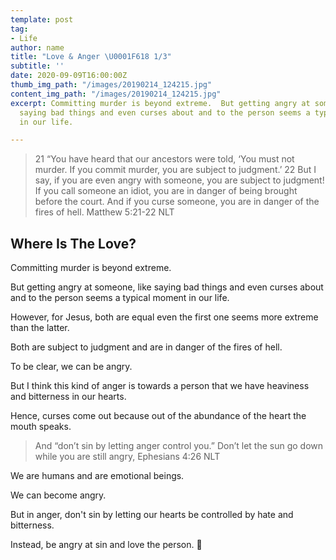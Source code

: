 ```yaml
---
template: post
tag:
- Life
author: name
title: "Love & Anger \U0001F618 1/3"
subtitle: ''
date: 2020-09-09T16:00:00Z
thumb_img_path: "/images/20190214_124215.jpg"
content_img_path: "/images/20190214_124215.jpg"
excerpt: Committing murder is beyond extreme.  But getting angry at someone, like
  saying bad things and even curses about and to the person seems a typical moment
  in our life.

---
```

> 21 “You have heard that our ancestors were told, ‘You must not murder. If you commit murder, you are subject to judgment.’ 22 But I say, if you are even angry with someone, you are subject to judgment! If you call someone an idiot, you are in danger of being brought before the court. And if you curse someone, you are in danger of the fires of hell. Matthew 5:21-22 NLT

## Where Is The Love?

Committing murder is beyond extreme.

But getting angry at someone, like saying bad things and even curses about and to the person seems a typical moment in our life.

However, for Jesus, both are equal even the first one seems more extreme than the latter.

Both are subject to judgment and are in danger of the fires of hell.

To be clear, we can be angry. 

But I think this kind of anger is towards a person that we have heaviness and bitterness in our hearts.

Hence, curses come out because out of the abundance of the heart the mouth speaks.

> And “don’t sin by letting anger control you.” Don’t let the sun go down while you are still angry, Ephesians 4:26 NLT

We are humans and are emotional beings.

We can become angry.

But in anger, don't sin by letting our hearts be controlled by hate and bitterness.

Instead, be angry at sin and love the person. 💖